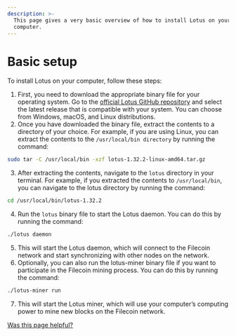 ```yaml
---
description: >-
  This page gives a very basic overview of how to install Lotus on your
  computer.
---
```


# Basic setup

To install Lotus on your computer, follow these steps:

1. First, you need to download the appropriate binary file for your operating system. Go to the [official Lotus GitHub repository](https://github.com/filecoin-project/lotus) and select the latest release that is compatible with your system. You can choose from Windows, macOS, and Linux distributions.
2. Once you have downloaded the binary file, extract the contents to a directory of your choice. For example, if you are using Linux, you can extract the contents to the `/usr/local/bin directory` by running the command:

```sh
sudo tar -C /usr/local/bin -xzf lotus-1.32.2-linux-amd64.tar.gz
```

3. After extracting the contents, navigate to the `lotus` directory in your terminal. For example, if you extracted the contents to `/usr/local/bin`, you can navigate to the lotus directory by running the command:

```sh
cd /usr/local/bin/lotus-1.32.2
```

4. Run the `lotus` binary file to start the Lotus daemon. You can do this by running the command:

```sh
./lotus daemon
```

5. This will start the Lotus daemon, which will connect to the Filecoin network and start synchronizing with other nodes on the network.
6. Optionally, you can also run the lotus-miner binary file if you want to participate in the Filecoin mining process. You can do this by running the command:

```sh
./lotus-miner run
```

7. This will start the Lotus miner, which will use your computer’s computing power to mine new blocks on the Filecoin network.



[Was this page helpful?](https://airtable.com/apppq4inOe4gmSSlk/pagoZHC2i1iqgphgl/form?prefill\_Page+URL=https://docs.filecoin.io/nodes/full-nodes/basic-setup)

